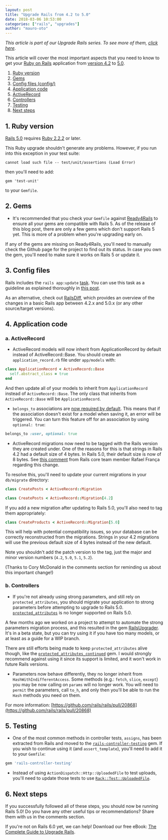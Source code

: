 ```yaml
---
layout: post
title: "Upgrade Rails from 4.2 to 5.0"
date: 2018-03-06 10:53:00
categories: ["rails", "upgrades"]
author: "mauro-oto"
---
```


_This article is part of our Upgrade Rails series. To see more of them, [click here](https://fastruby.io/blog/tags/upgrades)_.

This article will cover the most important aspects that you need to know to get
your [Ruby on Rails](http://rubyonrails.org/) application from [version 4.2](http://guides.rubyonrails.org/4_2_release_notes.html) to [5.0](http://guides.rubyonrails.org/5_0_release_notes.html).

<!--more-->

1. [Ruby version](#ruby-version)
2. [Gems](#gems)
3. [Config files (config/)](#config-files)
4. [Application code](#application-code)
  1. [ActiveRecord](#active-record)
  2. [Controllers](#controllers)
5. [Testing](#testing)
6. [Next steps](#next-steps)

<h2 id="ruby-version">1. Ruby version</h2>

[Rails 5.0](http://weblog.rubyonrails.org/2016/6/30/Rails-5-0-final/) requires [Ruby 2.2.2](https://www.ruby-lang.org/en/news/2015/04/13/ruby-2-2-2-released/) or later.

This Ruby upgrade shouldn't generate any problems. However, if you run into this
exception in your test suite:

`cannot load such file -- test/unit/assertions (Load Error)`

then you'll need to add:

`gem 'test-unit'`

to your `Gemfile`.

<h2 id="gems">2. Gems</h2>

- It's recommended that you check your `Gemfile` against [Ready4Rails](http://www.ready4rails.net)
to ensure all your gems are compatible with Rails 5.
As of the release of this blog post, there are only a few gems which don't
support Rails 5 yet. This is more of a problem when you're upgrading early on.

If any of the gems are missing on Ready4Rails, you'll need to manually check the
Github page for the project to find out its status. In case you own the gem,
you'll need to make sure it works on Rails 5 or update it.

<h2 id="config-files">3. Config files</h2>

Rails includes the `rails app:update` [task](http://edgeguides.rubyonrails.org/upgrading_ruby_on_rails.html#the-update-task).
You can use this task as a guideline as explained thoroughly in
[this post](http://thomasleecopeland.com/2015/08/06/running-rails-update.html).

As an alternative, check out [RailsDiff](http://railsdiff.org/4.2.10/5.0.6),
which provides an overview of the changes in a basic Rails app between 4.2.x and
5.0.x (or any other source/target versions).

<h2 id="application-code">4. Application code</h2>

<h3 id="active-record">a. ActiveRecord</h2>

- ActiveRecord models will now inherit from ApplicationRecord by default instead
of ActiveRecord::Base. You should create an `application_record.rb` file under
`app/models` with:

```ruby
class ApplicationRecord < ActiveRecord::Base
  self.abstract_class = true
end
```

And then update all of your models to inherit from `ApplicationRecord` instead
of `ActiveRecord::Base`. The only class that inherits from `ActiveRecord::Base`
will be `ApplicationRecord`.

- `belongs_to` associations are [now required by default](https://github.com/rails/rails/pull/18937/files).
This means that if the association doesn't exist for a model when saving it, an
error will be triggered. You can turn this feature off for an association by
using `optional: true`:

```ruby
belongs_to :user, optional: true
```

- ActiveRecord migrations now need to be tagged with the Rails version they are
created under. One of the reasons for this is that strings in Rails 4.2 had a
default size of 4 bytes. In Rails 5.0, their default size is now of 8 bytes. See
[this comment](https://stackoverflow.com/a/35930912/2754597) from Rails core
team member Rafael França regarding this change.

To resolve this, you'll need to update your current migrations in your `db/migrate` directory:

```ruby
class CreatePosts < ActiveRecord::Migration
```

```ruby
class CreatePosts < ActiveRecord::Migration[4.2]
```

If you add a new migration after updating to Rails 5.0, you'll also need to tag
them appropriately:

```ruby
class CreateProducts < ActiveRecord::Migration[5.0]
```

This will help with potential compatibility issues, so your database can be
correctly reconstructed from the migrations. Strings in your 4.2 migrations
will use the previous default size of 4 bytes instead of the new default.

Note you shouldn't add the patch version to the tag, just the major and minor
version numbers (`4.2`, `5.0`, `5.1`, `5.2`).

(Thanks to Cory McDonald in the comments section for reminding us about this
important change!)

<h3 id="controllers">b. Controllers</h2>

- If you're not already using strong parameters, and still rely on
`protected_attributes`, you should migrate your application to strong
parameters before attempting to upgrade to Rails 5.0.
[`protected_attributes`](https://github.com/rails/protected_attributes) is
no longer supported on Rails 5.0.

A few months ago we worked on a project to attempt to automate the strong
parameters migration process, and this resulted in the gem [RailsUpgrader](https://github.com/fastruby/rails_upgrader).
It's in a beta state, but you can try using it if you have too many models, or
at least as a guide for a WIP branch.

There are still efforts being made to keep `protected_attributes` alive though,
like the [`protected_attributes_continued`](https://github.com/westonganger/protected_attributes_continued)
gem. I would strongly recommend against using it since its support is limited,
and it won't work in future Rails versions.

- Parameters now behave differently, they no longer inherit from
`HashWithIndifferentAccess`. Some methods (e.g.: `fetch`, `slice`, `except`) you
may be now calling on `params` will no longer work. You will need to `permit`
the parameters, call `to_h`, and only then you'll be able to run the `Hash`
methods you need on them.

For more information: [https://github.com/rails/rails/pull/20868](https://github.com/rails/rails/pull/20868)

<h2 id="testing">5. Testing</h2>

- One of the most common methods in controller tests, `assigns`, has been
extracted from Rails and moved to the [`rails-controller-testing`](https://github.com/rails/rails-controller-testing) gem.
If you wish to continue using it (and `assert_template`), you'll need to add it
to your `Gemfile`:

```ruby
gem 'rails-controller-testing'
```

- Instead of using `ActionDispatch::Http::UploadedFile` to test uploads, you'll
need to update those tests to use [`Rack::Test::UploadedFile`](http://www.rubydoc.info/github/brynary/rack-test/Rack/Test/UploadedFile).

<h2 id="next-steps">6. Next steps</h2>

If you successfully followed all of these steps, you should now be running Rails 5.0! Do you have any other useful tips or recommendations? Share them with us in the comments section.

If you're not on Rails 6.0 yet, we can help! Download our free eBook: [The Complete Guide to Upgrade Rails](https://www.fastruby.io/).
